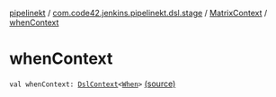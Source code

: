 [pipelinekt](../../index.md) / [com.code42.jenkins.pipelinekt.dsl.stage](../index.md) / [MatrixContext](index.md) / [whenContext](./when-context.md)

# whenContext

`val whenContext: `[`DslContext`](../../com.code42.jenkins.pipelinekt.dsl/-dsl-context/index.md)`<`[`When`](../../com.code42.jenkins.pipelinekt.core/-when.md)`>` [(source)](https://github.com/code42/pipelinekt/tree/master/dsl/src/main/kotlin/com/code42/jenkins/pipelinekt/dsl/stage/MatrixContext.kt#L22)